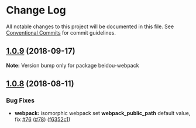 # Change Log

All notable changes to this project will be documented in this file.
See [Conventional Commits](https://conventionalcommits.org) for commit guidelines.

<a name="1.0.9"></a>

## [1.0.9](https://github.com/alibaba/beidou/tree/master/packages/beidou-webpack/compare/v1.0.8...v1.0.9) (2018-09-17)

**Note:** Version bump only for package beidou-webpack

<a name="1.0.8"></a>

## [1.0.8](https://github.com/alibaba/beidou/tree/master/packages/beidou-webpack/compare/v1.0.7...v1.0.8) (2018-08-11)

### Bug Fixes

- **webpack:** isomorphic webpack set **webpack_public_path** default value, fix [#76](https://github.com/alibaba/beidou/tree/master/packages/beidou-webpack/issues/76) ([#78](https://github.com/alibaba/beidou/tree/master/packages/beidou-webpack/issues/78)) ([f6352c1](https://github.com/alibaba/beidou/tree/master/packages/beidou-webpack/commit/f6352c1))
